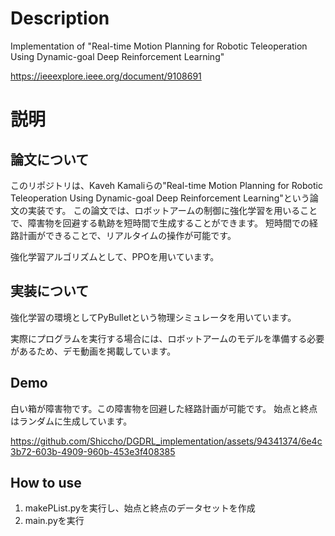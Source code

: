 # Description
Implementation of "Real-time Motion Planning for Robotic Teleoperation Using Dynamic-goal Deep Reinforcement Learning"

https://ieeexplore.ieee.org/document/9108691

# 説明
## 論文について
このリポジトリは、Kaveh Kamaliらの"Real-time Motion Planning for Robotic Teleoperation Using Dynamic-goal Deep Reinforcement Learning"という論文の実装です。
この論文では、ロボットアームの制御に強化学習を用いることで、障害物を回避する軌跡を短時間で生成することができます。
短時間での経路計画ができることで、リアルタイムの操作が可能です。

強化学習アルゴリズムとして、PPOを用いています。
## 実装について

強化学習の環境としてPyBulletという物理シミュレータを用いています。

実際にプログラムを実行する場合には、ロボットアームのモデルを準備する必要があるため、デモ動画を掲載しています。

## Demo
白い箱が障害物です。この障害物を回避した経路計画が可能です。
始点と終点はランダムに生成しています。

https://github.com/Shiccho/DGDRL_implementation/assets/94341374/6e4c3b72-603b-4909-960b-453e3f408385

## How to use
1. makePList.pyを実行し、始点と終点のデータセットを作成
2. main.pyを実行
